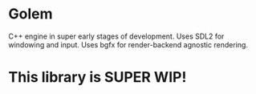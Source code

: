# Golem

C++ engine in super early stages of development.
Uses SDL2 for windowing and input.
Uses bgfx for render-backend agnostic rendering. 

# This library is SUPER WIP!
